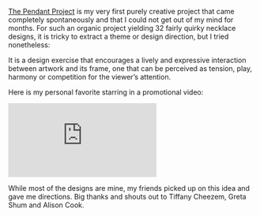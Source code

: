 [The Pendant Project](https://www.etsy.com/shop/dchisel) is my very first purely creative project that came completely spontaneously and that I could not get out of my mind for months. For such an organic project yielding 32 fairly quirky necklace designs, it is tricky to extract a theme or design direction, but I tried nonetheless:

It is a design exercise that encourages a lively and expressive interaction between artwork and its frame, one that can be perceived as tension, play, harmony or competition for the viewer’s attention.

Here is my personal favorite starring in a promotional video:

<iframe src="https://www.youtube.com/embed/0bKI3VSdD1g" frameborder="0" allowfullscreen></iframe>

While most of the designs are mine, my friends picked up on this idea and gave me directions. Big thanks and shouts out to Tiffany Cheezem, Greta Shum and Alison Cook.